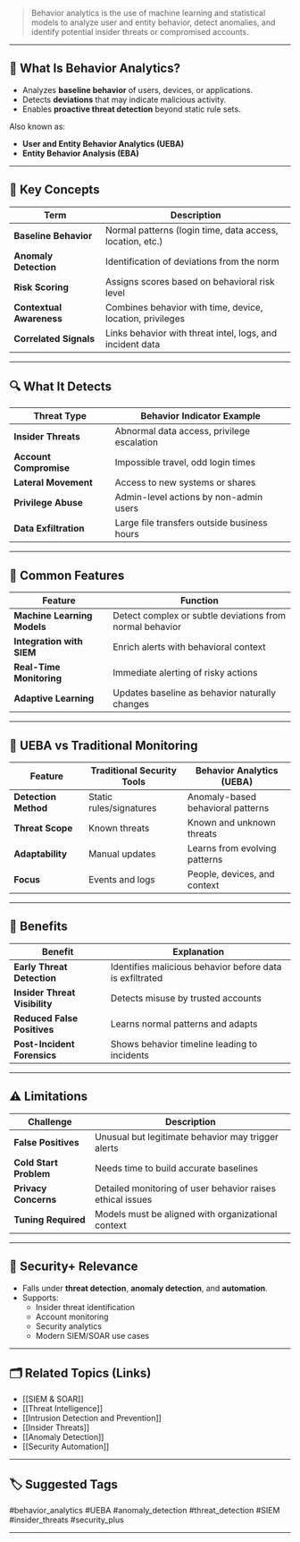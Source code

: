 > Behavior analytics is the use of machine learning and statistical models to analyze user and entity behavior, detect anomalies, and identify potential insider threats or compromised accounts.

---

## 📌 What Is Behavior Analytics?

- Analyzes **baseline behavior** of users, devices, or applications.
- Detects **deviations** that may indicate malicious activity.
- Enables **proactive threat detection** beyond static rule sets.

Also known as:
- **User and Entity Behavior Analytics (UEBA)**
- **Entity Behavior Analysis (EBA)**

---

## 🧠 Key Concepts

| Term                      | Description                                                   |
|---------------------------|---------------------------------------------------------------|
| **Baseline Behavior**      | Normal patterns (login time, data access, location, etc.)     |
| **Anomaly Detection**      | Identification of deviations from the norm                    |
| **Risk Scoring**           | Assigns scores based on behavioral risk level                 |
| **Contextual Awareness**   | Combines behavior with time, device, location, privileges     |
| **Correlated Signals**     | Links behavior with threat intel, logs, and incident data     |

---

## 🔍 What It Detects

| Threat Type                   | Behavior Indicator Example                                  |
|-------------------------------|-------------------------------------------------------------|
| **Insider Threats**           | Abnormal data access, privilege escalation                  |
| **Account Compromise**        | Impossible travel, odd login times                          |
| **Lateral Movement**          | Access to new systems or shares                             |
| **Privilege Abuse**           | Admin-level actions by non-admin users                      |
| **Data Exfiltration**         | Large file transfers outside business hours                 |

---

## 🧰 Common Features

| Feature                       | Function                                                     |
|-------------------------------|--------------------------------------------------------------|
| **Machine Learning Models**   | Detect complex or subtle deviations from normal behavior     |
| **Integration with SIEM**     | Enrich alerts with behavioral context                        |
| **Real-Time Monitoring**      | Immediate alerting of risky actions                         |
| **Adaptive Learning**         | Updates baseline as behavior naturally changes              |

---

## 🧪 UEBA vs Traditional Monitoring

| Feature              | Traditional Security Tools         | Behavior Analytics (UEBA)            |
|----------------------|------------------------------------|--------------------------------------|
| **Detection Method** | Static rules/signatures            | Anomaly-based behavioral patterns     |
| **Threat Scope**     | Known threats                      | Known and unknown threats            |
| **Adaptability**     | Manual updates                     | Learns from evolving patterns         |
| **Focus**            | Events and logs                    | People, devices, and context          |

---

## 🔐 Benefits

| Benefit                  | Explanation                                                  |
|--------------------------|--------------------------------------------------------------|
| **Early Threat Detection** | Identifies malicious behavior before data is exfiltrated    |
| **Insider Threat Visibility** | Detects misuse by trusted accounts                       |
| **Reduced False Positives** | Learns normal patterns and adapts                          |
| **Post-Incident Forensics** | Shows behavior timeline leading to incidents               |

---

## ⚠️ Limitations

| Challenge                 | Description                                                  |
|---------------------------|--------------------------------------------------------------|
| **False Positives**        | Unusual but legitimate behavior may trigger alerts          |
| **Cold Start Problem**     | Needs time to build accurate baselines                      |
| **Privacy Concerns**       | Detailed monitoring of user behavior raises ethical issues  |
| **Tuning Required**        | Models must be aligned with organizational context          |

---

## 🧠 Security+ Relevance

- Falls under **threat detection**, **anomaly detection**, and **automation**.
- Supports:
  - Insider threat identification
  - Account monitoring
  - Security analytics
  - Modern SIEM/SOAR use cases

---

## 🗂 Related Topics (Links)

- [[SIEM & SOAR]]
- [[Threat Intelligence]]
- [[Intrusion Detection and Prevention]]
- [[Insider Threats]]
- [[Anomaly Detection]]
- [[Security Automation]]

---

## 🏷 Suggested Tags

#behavior_analytics #UEBA #anomaly_detection #threat_detection #SIEM #insider_threats #security_plus

---
